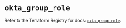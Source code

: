 # `okta_group_role`

Refer to the Terraform Registry for docs: [`okta_group_role`](https://registry.terraform.io/providers/okta/okta/4.9.1/docs/resources/group_role).
